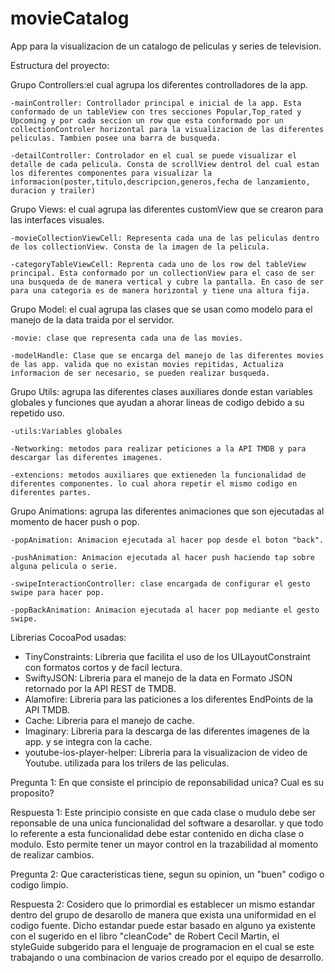# movieCatalog
App para la visualizacion de un catalogo de peliculas y series de television.

Estructura del proyecto:

Grupo Controllers:el cual agrupa los diferentes controlladores de la app.
	
	-mainController: Controllador principal e inicial de la app. Esta conformado de un tableView con tres secciones Popular,Top_rated y Upcoming y por cada seccion un row que esta conformado por un collectionControler horizontal para la visualizacion de las diferentes peliculas. Tambien posee una barra de busqueda.
	
	-detailController: Controlador en el cual se puede visualizar el detalle de cada pelicula. Consta de scrollView dentrol del cual estan los diferentes componentes para visualizar la informacion(poster,titulo,descripcion,generos,fecha de lanzamiento, duracion y trailer)

Grupo Views: el cual agrupa las diferentes customView que se crearon para las interfaces visuales.
	
	-movieCollectionViewCell: Representa cada una de las peliculas dentro de los collectionView. Consta de la imagen de la pelicula.
	
	-categoryTableViewCell: Reprenta cada uno de los row del tableView principal. Esta conformado por un collectionView para el caso de ser una busqueda de de manera vertical y cubre la pantalla. En caso de ser para una categoria es de manera horizontal y tiene una altura fija.

Grupo Model: el cual agrupa las clases que se usan como modelo para el manejo de la data traida por el servidor.
	
	-movie: clase que representa cada una de las movies.
	
	-modelHandle: Clase que se encarga del manejo de las diferentes movies de las app. valida que no existan movies repitidas, Actualiza informacion de ser necesario, se pueden realizar busqueda.

Grupo Utils: agrupa las diferentes clases auxiliares donde estan variables globales y funciones que ayudan a ahorar lineas de codigo debido a su repetido uso.
	
	-utils:Variables globales
	
	-Networking: metodos para realizar peticiones a la API TMDB y para descargar las diferentes imagenes.
	
	-extencions: metodos auxiliares que extieneden la funcionalidad de diferentes componentes. lo cual ahora repetir el mismo codigo en diferentes partes.
	
Grupo Animations: agrupa las diferentes animaciones que son ejecutadas al momento de hacer push o pop.
	
	-popAnimation: Animacion ejecutada al hacer pop desde el boton "back".
	
	-pushAnimation: Animacion ejecutada al hacer push haciendo tap sobre alguna pelicula o serie.
	
	-swipeInteractionController: clase encargada de configurar el gesto swipe para hacer pop.
	
	-popBackAnimation: Animacion ejecutada al hacer pop mediante el gesto swipe.
	
Librerias CocoaPod usadas:

- TinyConstraints: Libreria que facilita el uso de los UILayoutConstraint con formatos cortos y de facil lectura.
- SwiftyJSON: Libreria para el manejo de la data en Formato JSON retornado por la API REST de TMDB.
- Alamofire: Libreria para las paticiones a los diferentes EndPoints de la API TMDB.
- Cache: Libreria para el manejo de cache.
- Imaginary: Libreria para la descarga de las diferentes imagenes de la app. y se integra con la cache.
- youtube-ios-player-helper: Libreria para la visualizacion de video de Youtube. utilizada para los trilers de las peliculas.

Pregunta 1: En que consiste el principio de reponsabilidad unica? Cual es su proposito?

Respuesta 1: Este principio consiste en que cada clase o mudulo debe ser reponsable de una unica funcionalidad del software a desarollar. y que todo lo referente a esta funcionalidad debe estar contenido en dicha clase o modulo. Esto permite tener un mayor control en la trazabilidad al momento de realizar cambios.

Pregunta 2: Que caracteristicas tiene, segun su opinion, un "buen" codigo o codigo limpio.

Respuesta 2: Cosidero que lo primordial es establecer un mismo estandar dentro del grupo de desarollo de manera que exista una uniformidad en el codigo fuente. Dicho estandar puede estar basado en alguno ya existente con el sugerido en el libro "cleanCode" de Robert Cecil Martin, el styleGuide subgerido para el lenguaje de programacion en el cual se este trabajando o una combinacion de varios creado por el equipo de desarrollo.
